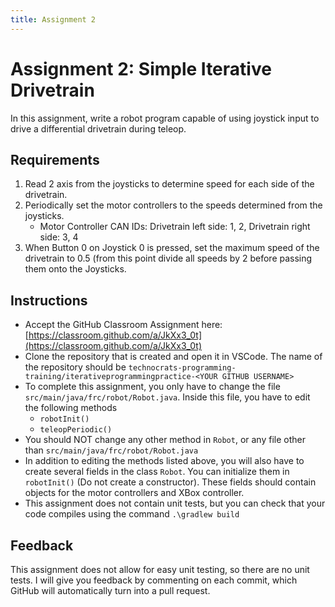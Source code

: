 ```yaml
---
title: Assignment 2
---
```

# Assignment 2: Simple Iterative Drivetrain
In this assignment, write a robot program capable of using joystick input to drive a differential drivetrain during teleop.
## Requirements
1. Read 2 axis from the joysticks to determine speed for each side of the drivetrain.
2. Periodically set the motor controllers to the speeds determined from the joysticks.
    * Motor Controller CAN IDs: Drivetrain left side: 1, 2, Drivetrain right side: 3, 4
3. When Button 0 on Joystick 0 is pressed, set the maximum speed of the drivetrain to 0.5 (from this point divide all speeds by 2 before passing them onto the Joysticks.
## Instructions
* Accept the GitHub Classroom Assignment here: [https://classroom.github.com/a/JkXx3_0t](https://classroom.github.com/a/JkXx3_0t)
* Clone the repository that is created and open it in VSCode. The name of the repository should be `technocrats-programming-training/iterativeprogrammingpractice-<YOUR GITHUB USERNAME>`
* To complete this assignment, you only have to change the file `src/main/java/frc/robot/Robot.java`. Inside this file, you have to edit the following methods
  * `robotInit()`
  * `teleopPeriodic()`
* You should NOT change any other method in `Robot`, or any file other than `src/main/java/frc/robot/Robot.java`
* In addition to editing the methods listed above, you will also have to create several fields in the class `Robot`. You can initialize them in `robotInit()` (Do not create a constructor). These fields should contain objects for the motor controllers and XBox controller.
* This assignment does not contain unit tests, but you can check that your code compiles using the command `.\gradlew build`

## Feedback
This assignment does not allow for easy unit testing, so there are no unit tests. I will give you feedback by commenting on each commit, which GitHub will automatically turn into a pull request.
